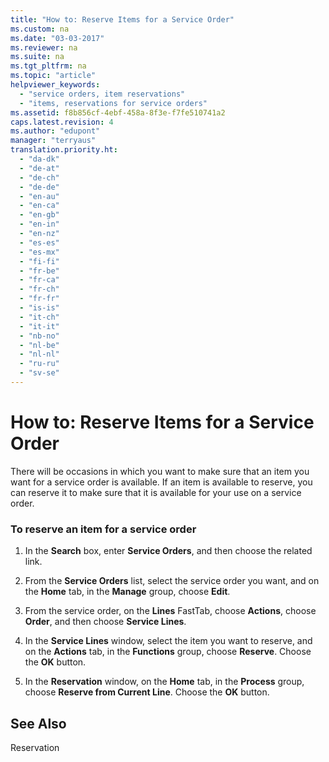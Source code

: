 ```yaml
---
title: "How to: Reserve Items for a Service Order"
ms.custom: na
ms.date: "03-03-2017"
ms.reviewer: na
ms.suite: na
ms.tgt_pltfrm: na
ms.topic: "article"
helpviewer_keywords: 
  - "service orders, item reservations"
  - "items, reservations for service orders"
ms.assetid: f8b856cf-4ebf-458a-8f3e-f7fe510741a2
caps.latest.revision: 4
ms.author: "edupont"
manager: "terryaus"
translation.priority.ht: 
  - "da-dk"
  - "de-at"
  - "de-ch"
  - "de-de"
  - "en-au"
  - "en-ca"
  - "en-gb"
  - "en-in"
  - "en-nz"
  - "es-es"
  - "es-mx"
  - "fi-fi"
  - "fr-be"
  - "fr-ca"
  - "fr-ch"
  - "fr-fr"
  - "is-is"
  - "it-ch"
  - "it-it"
  - "nb-no"
  - "nl-be"
  - "nl-nl"
  - "ru-ru"
  - "sv-se"
---
```

# How to: Reserve Items for a Service Order
There will be occasions in which you want to make sure that an item you want for a service order is available. If an item is available to reserve, you can reserve it to make sure that it is available for your use on a service order.  
  
### To reserve an item for a service order  
  
1.  In the **Search** box, enter **Service Orders**, and then choose the related link.  
  
2.  From the **Service Orders** list, select the service order you want, and on the **Home** tab, in the **Manage** group, choose **Edit**.  
  
3.  From the service order, on the **Lines** FastTab, choose **Actions**, choose **Order**, and then choose **Service Lines**.  
  
4.  In the **Service Lines** window, select the item you want to reserve, and on the **Actions** tab, in the **Functions** group, choose **Reserve**. Choose the **OK** button.  
  
5.  In the **Reservation** window, on the **Home** tab, in the **Process** group, choose **Reserve from Current Line**. Choose the **OK** button.  
  
## See Also  
 Reservation